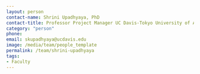 ```yaml
---
layout: person
contact-name: Shrini Upadhyaya, PhD
contact-title: Professor Project Manager UC Davis-Tokyo University of Agriculture and Technology (TUAT) Student exchange, Japan
category: "person"
phone: 
email: skupadhyaya@ucdavis.edu
image: /media/team/people_template
permalink: /team/shrini-upadhyaya
tags:
- Faculty
---
```


